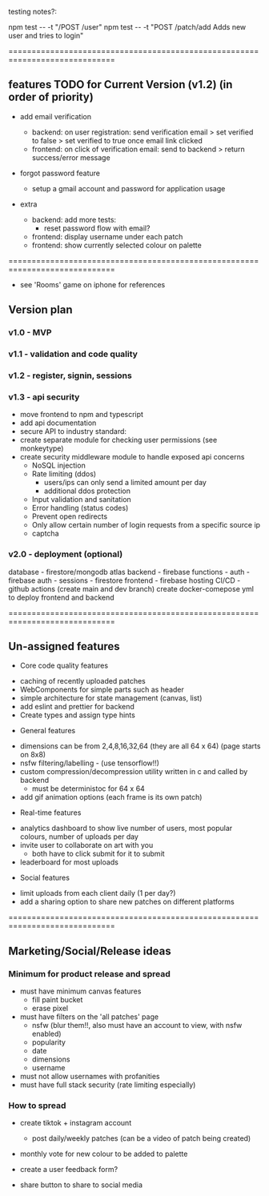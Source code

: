 
testing notes?:

npm test -- -t "/POST /user"
npm test -- -t "POST /patch/add Adds new user and tries to login"

=============================================================================

## features TODO for Current Version (v1.2) (in order of priority)
+ add email verification
    - backend: on user registration: send verification email > set verified to false > set verified to true once email link clicked
    - frontend: on click of verification email: send to backend > return success/error message

+ forgot password feature
    - setup a gmail account and password for application usage

+ extra
    - backend: add more tests:
        - reset password flow with email?
    - frontend: display username under each patch
    - frontend: show currently selected colour on palette

=============================================================================
- see 'Rooms' game on iphone for references
## Version plan
### v1.0 - MVP
### v1.1 - validation and code quality
### v1.2 - register, signin, sessions

### v1.3 - api security
- move frontend to npm and typescript
- add api documentation
- secure API to industry standard:
- create separate module for checking user permissions (see monkeytype)
- create security middleware module to handle exposed api concerns
    - NoSQL injection
    - Rate limiting (ddos)
        - users/ips can only send a limited amount per day
        - additional ddos protection 
    - Input validation and sanitation
    - Error handling (status codes)
    - Prevent open redirects
    - Only allow certain number of login requests from a specific source ip
    - captcha

### v2.0 - deployment (optional)
database - firestore/mongodb atlas
backend - firebase functions
    - auth - firebase auth
    - sessions - firestore
frontend - firebase hosting
CI/CD - github actions (create main and dev branch)
create docker-comepose yml to deploy frontend and backend

=============================================================================

## Un-assigned features
+ Core code quality features
- caching of recently uploaded patches
- WebComponents for simple parts such as header
- simple architecture for state management (canvas, list)
- add eslint and prettier for backend
- Create types and assign type hints

+ General features
- dimensions can be from 2,4,8,16,32,64 (they are all 64 x 64) (page starts on 8x8)
- nsfw filtering/labelling - (use tensorflow!!)
- custom compression/decompression utility written in c and called by backend
    - must be deterministoc for 64 x 64
- add gif animation options (each frame is its own patch)

+ Real-time features
- analytics dashboard to show live number of users, most popular colours, number of uploads per day
- invite user to collaborate on art with you
    - both have to click submit for it to submit
- leaderboard for most uploads

+ Social features
- limit uploads from each client daily (1 per day?)
- add a sharing option to share new patches on different platforms

=============================================================================

## Marketing/Social/Release ideas
### Minimum for product release and spread
- must have minimum canvas features
    - fill paint bucket
    - erase pixel
- must have filters on the 'all patches' page
    - nsfw (blur them!!, also must have an account to view, with nsfw enabled) 
    - popularity
    - date
    - dimensions
    - username
- must not allow usernames with profanities
- must have full stack security (rate limiting especially)

### How to spread
- create tiktok + instagram account
    - post daily/weekly patches (can be a video of patch being created)

- monthly vote for new colour to be added to palette
- create a user feedback form?
- share button to share to social media
